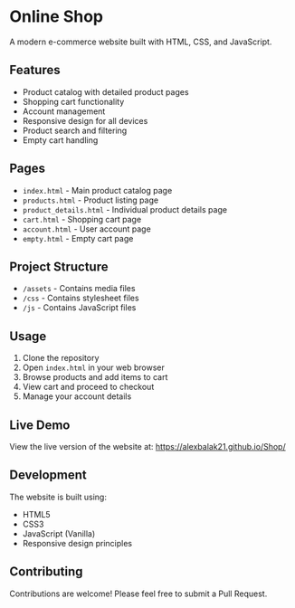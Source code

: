 # Online Shop

A modern e-commerce website built with HTML, CSS, and JavaScript.

## Features

- Product catalog with detailed product pages
- Shopping cart functionality
- Account management
- Responsive design for all devices
- Product search and filtering
- Empty cart handling

## Pages

- `index.html` - Main product catalog page
- `products.html` - Product listing page
- `product_details.html` - Individual product details page
- `cart.html` - Shopping cart page
- `account.html` - User account page
- `empty.html` - Empty cart page

## Project Structure

- `/assets` - Contains media files
- `/css` - Contains stylesheet files
- `/js` - Contains JavaScript files

## Usage

1. Clone the repository
2. Open `index.html` in your web browser
3. Browse products and add items to cart
4. View cart and proceed to checkout
5. Manage your account details

## Live Demo

View the live version of the website at: https://alexbalak21.github.io/Shop/

## Development

The website is built using:
- HTML5
- CSS3
- JavaScript (Vanilla)
- Responsive design principles

## Contributing

Contributions are welcome! Please feel free to submit a Pull Request.
